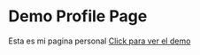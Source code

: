 # Demo Profile Page
Esta es mi pagina personal
[Click para ver el demo](https://wacalex.github.io/profile/Admision.html)